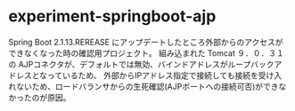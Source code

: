 # experiment-springboot-ajp

Spring Boot 2.1.13.REREASE にアップデートしたところ外部からのアクセスができなくなった時の確認用プロジェクト。
組み込まれた Tomcat ９．０．３１ の AJPコネクタが、デフォルトでは無効、バインドアドレスがループバックアドレスとなっているため、
外部からIPアドレス指定で接続しても接続を受け入れないため、ロードバランサからの生死確認(AJPポートへの接続可否)ができなかったのが原因。
